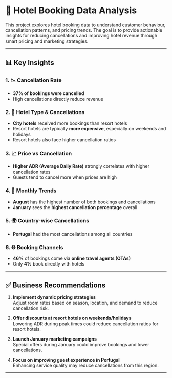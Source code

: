 # 🏨 Hotel Booking Data Analysis

This project explores hotel booking data to understand customer behaviour, cancellation patterns, and pricing trends. The goal is to provide actionable insights for reducing cancellations and improving hotel revenue through smart pricing and marketing strategies.

---

## 📊 Key Insights

### 1. 📉 Cancellation Rate
- **37% of bookings were cancelled**
- High cancellations directly reduce revenue

### 2. 🏨 Hotel Type & Cancellations
- **City hotels** received more bookings than resort hotels
- Resort hotels are typically **more expensive**, especially on weekends and holidays
- Resort hotels also face higher cancellation ratios

### 3. 📈 Price vs Cancellation
- **Higher ADR (Average Daily Rate)** strongly correlates with higher cancellation rates
- Guests tend to cancel more when prices are high

### 4. 📆 Monthly Trends
- **August** has the highest number of both bookings and cancellations
- **January** sees the **highest cancellation percentage** overall

### 5. 🌍 Country-wise Cancellations
- **Portugal** had the most cancellations among all countries

### 6. 🌐 Booking Channels
- **46%** of bookings come via **online travel agents (OTAs)**
- Only **4%** book directly with hotels

---

## ✅ Business Recommendations

1. **Implement dynamic pricing strategies**  
   Adjust room rates based on season, location, and demand to reduce cancellation risk.

2. **Offer discounts at resort hotels on weekends/holidays**  
   Lowering ADR during peak times could reduce cancellation ratios for resort hotels.

3. **Launch January marketing campaigns**  
   Special offers during January could improve bookings and lower cancellations.

4. **Focus on improving guest experience in Portugal**  
   Enhancing service quality may reduce cancellations from this region.

---




